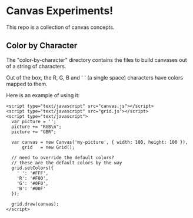 # Canvas Experiments!

This repo is a collection of canvas concepts.

## Color by Character

The "color-by-character" directory contains the files to build canvases
out of a string of characters.

Out of the box, the R, G, B and ' ' (a single space) characters have
colors mapped to them.

Here is an example of using it:

    <script type="text/javascript" src="canvas.js"></script>
    <script type="text/javascript" src="grid.js"></script>
    <script type="text/javascript">
      var picture = '';
      picture += "RGB\n";
      picture += "GBR";

      var canvas = new Canvas('my-picture', { width: 100, height: 100 }),
          grid   = new Grid();

      // need to override the default colors?
      // these are the default colors by the way
      grid.setColors({
        ' ': '#FFF',
        'R': '#F00',
        'G': '#0F0',
        'B': '#00F'
      });

      grid.draw(canvas);
    </script>
